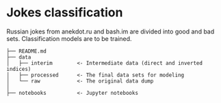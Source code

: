 # Jokes classification

Russian jokes from anekdot.ru and bash.im are divided into good and bad sets. Classification models are to be trained.

```
├── README.md
├── data
│   ├── interim        <- Intermediate data (direct and inverted indices)
│   ├── processed      <- The final data sets for modeling
│   └── raw            <- The original data dump
│
├── notebooks          <- Jupyter notebooks
```
